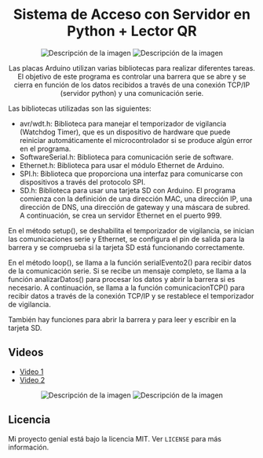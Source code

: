 <h1 align="center">Sistema de Acceso con Servidor en Python + Lector QR</h1>

<p align="center">
  <img src="https://miurl.com/imagen1.png" alt="Descripción de la imagen">
  <img src="https://miurl.com/imagen2.png" alt="Descripción de la imagen">
</p>

<p align="center">
  Las placas Arduino utilizan varias bibliotecas para realizar diferentes tareas. El objetivo de este programa es controlar una barrera que se abre y se cierra en función de los datos recibidos a través de una conexión TCP/IP (servidor python) y una comunicación serie.

Las bibliotecas utilizadas son las siguientes:

* avr/wdt.h: Biblioteca para manejar el temporizador de vigilancia (Watchdog Timer), que es un dispositivo de hardware que puede reiniciar automáticamente el microcontrolador si se produce algún error en el programa.
* SoftwareSerial.h: Biblioteca para comunicación serie de software.
* Ethernet.h: Biblioteca para usar el módulo Ethernet de Arduino.
* SPI.h: Biblioteca que proporciona una interfaz para comunicarse con dispositivos a través del protocolo SPI.
* SD.h: Biblioteca para usar una tarjeta SD con Arduino.
El programa comienza con la definición de una dirección MAC, una dirección IP, una dirección de DNS, una dirección de gateway y una máscara de subred. A continuación, se crea un servidor Ethernet en el puerto 999.

En el método setup(), se deshabilita el temporizador de vigilancia, se inician las comunicaciones serie y Ethernet, se configura el pin de salida para la barrera y se comprueba si la tarjeta SD está funcionando correctamente.

En el método loop(), se llama a la función serialEvento2() para recibir datos de la comunicación serie. Si se recibe un mensaje completo, se llama a la función analizarDatos() para procesar los datos y abrir la barrera si es necesario. A continuación, se llama a la función comunicacionTCP() para recibir datos a través de la conexión TCP/IP y se restablece el temporizador de vigilancia.

También hay funciones para abrir la barrera y para leer y escribir en la tarjeta SD.
</p>


## Videos

- [Video 1](https://youtu.be/XuG-dLHts8s)
- [Video 2](https://youtu.be/y_g7Ybj4uo8)

<p align="center">
  <img src="https://miurl.com/imagen3.png" alt="Descripción de la imagen">
  <img src="https://miurl.com/imagen4.png" alt="Descripción de la imagen">
</p>


## Licencia

Mi proyecto genial está bajo la licencia MIT. Ver `LICENSE` para más información.

